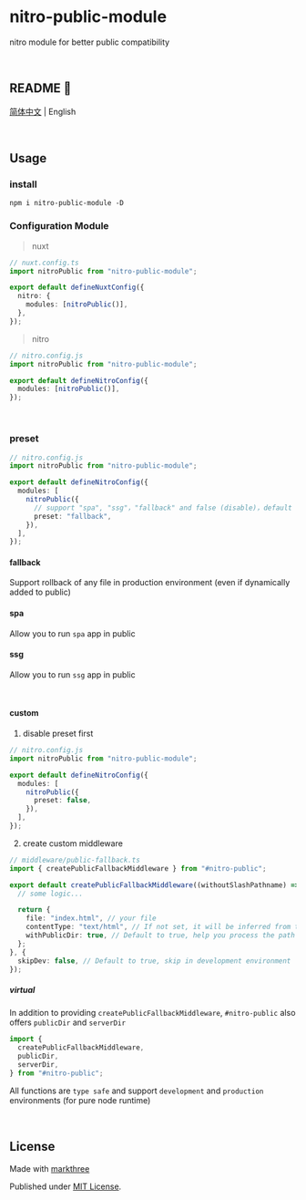 # nitro-public-module

nitro module for better public compatibility

<br />

## README 🦉

[简体中文](./README_CN.md) | English

<br />

## Usage

### install

```shell
npm i nitro-public-module -D
```

### Configuration Module

> nuxt

```ts
// nuxt.config.ts
import nitroPublic from "nitro-public-module";

export default defineNuxtConfig({
  nitro: {
    modules: [nitroPublic()],
  },
});
```

> nitro

```ts
// nitro.config.js
import nitroPublic from "nitro-public-module";

export default defineNitroConfig({
  modules: [nitroPublic()],
});
```

<br />

### preset

```ts
// nitro.config.js
import nitroPublic from "nitro-public-module";

export default defineNitroConfig({
  modules: [
    nitroPublic({
      // support "spa", "ssg"，"fallback" and false (disable)，default to "fallback"
      preset: "fallback",
    }),
  ],
});
```

#### fallback

Support rollback of any file in production environment (even if dynamically
added to public)

#### spa

Allow you to run `spa` app in public

#### ssg

Allow you to run `ssg` app in public

<br />

#### custom

1. disable preset first

```ts
// nitro.config.js
import nitroPublic from "nitro-public-module";

export default defineNitroConfig({
  modules: [
    nitroPublic({
      preset: false,
    }),
  ],
});
```

2. create custom middleware

```ts
// middleware/public-fallback.ts
import { createPublicFallbackMiddleware } from "#nitro-public";

export default createPublicFallbackMiddleware((withoutSlashPathname) => {
  // some logic...

  return {
    file: "index.html", // your file
    contentType: "text/html", // If not set, it will be inferred from the extname of the file
    withPublicDir: true, // Default to true, help you process the path
  };
}, {
  skipDev: false, // Default to true, skip in development environment
});
```

##### virtual

In addition to providing `createPublicFallbackMiddleware`, `#nitro-public` also
offers `publicDir` and `serverDir`

```ts
import {
  createPublicFallbackMiddleware,
  publicDir,
  serverDir,
} from "#nitro-public";
```

All functions are `type safe` and support `development` and `production`
environments (for pure node runtime)

<br />

## License

Made with [markthree](https://github.com/markthree)

Published under [MIT License](./LICENSE).
